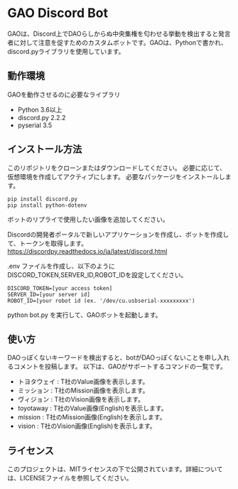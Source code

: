 # GAO Discord Bot

GAOは、Discord上でDAOらしからぬ中央集権を匂わせる挙動を検出すると発言者に対して注意を促すためのカスタムボットです。GAOは、Pythonで書かれ、discord.pyライブラリを使用しています。

## 動作環境

GAOを動作させるのに必要なライブラリ

* Python 3.6以上
* discord.py                        2.2.2
* pyserial                          3.5


## インストール方法

このリポジトリをクローンまたはダウンロードしてください。
必要に応じて、仮想環境を作成してアクティブにします。
必要なパッケージをインストールします。
```
pip install discord.py
pip install python-dotenv
```

ボットのリプライで使用したい画像を追加してください。

Discordの開発者ポータルで新しいアプリケーションを作成し、ボットを作成して、トークンを取得します。
https://discordpy.readthedocs.io/ja/latest/discord.html

.env ファイルを作成し、以下のようにDISCORD_TOKEN,SERVER_ID,ROBOT_IDを設定してください。

```.env
DISCORD_TOKEN=[your access token]
SERVER_ID=[your server id]
ROBOT_ID=[your robot id (ex. '/dev/cu.usbserial-xxxxxxxxx')
```
python bot.py を実行して、GAOボットを起動します。

## 使い方
DAOっぽくないキーワードを検出すると、botがDAOっぽくないことを申し入れるコメントを投稿します。
以下は、GAOがサポートするコマンドの一覧です。

* トヨタウェイ : T社のValue画像を表示します。
* ミッション : T社のMission画像を表示します。
* ヴィジョン : T社のVision画像を表示します。
* toyotaway : T社のValue画像(English)を表示します。
* mission : T社のMission画像(English)を表示します。
* vision : T社のVision画像(English)を表示します。

## ライセンス

このプロジェクトは、MITライセンスの下で公開されています。詳細については、LICENSEファイルを参照してください。
